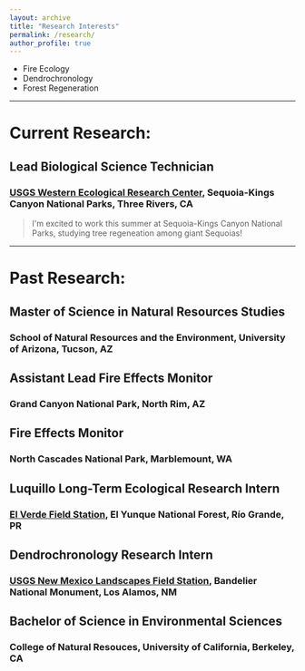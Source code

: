 ```yaml
---
layout: archive
title: "Research Interests"
permalink: /research/
author_profile: true
---
```


- Fire Ecology
- Dendrochronology
- Forest Regeneration

-----

# Current Research:

## Lead Biological Science Technician
### [USGS Western Ecological Research Center](https://www.usgs.gov/centers/werc), Sequoia-Kings Canyon National Parks, Three Rivers, CA

> I'm excited to work this summer at Sequoia-Kings Canyon National Parks, studying tree regeneation among giant Sequoias!

-----

# Past Research:

## Master of Science in Natural Resources Studies
### School of Natural Resources and the Environment, University of Arizona, Tucson, AZ


## Assistant Lead Fire Effects Monitor
### Grand Canyon National Park, North Rim, AZ


## Fire Effects Monitor
### North Cascades National Park, Marblemount, WA


## Luquillo Long-Term Ecological Research Intern
### [El Verde Field Station](https://natsci.uprrp.edu/biology/research-2/facilities-and-resources/el-verde-field-station/), El Yunque National Forest, Río Grande, PR


## Dendrochronology Research Intern
### [USGS New Mexico Landscapes Field Station](https://www.usgs.gov/centers/fort-collins-science-center/science/new-mexico-landscapes-field-station), Bandelier National Monument, Los Alamos, NM


## Bachelor of Science in Environmental Sciences
### College of Natural Resouces, University of California, Berkeley, CA
